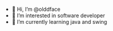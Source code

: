 - 👋 Hi, I’m @olddface
- 👀 I’m interested in software developer
- 🌱 I’m currently learning java and swing

